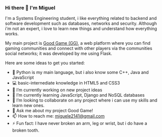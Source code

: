### Hi there 👋 I'm Miguel

I'm a Systems Engineering student, i like everything related to backend and software development such as databases, networks and security. Although i'm not an expert, i love to learn new things and understand how everything works.

My main project is <a href="https://goodgameweb.herokuapp.com" target="_blank">Good Game (GG)</a>, a web platform where you can find gaming communities and connect with other players via the communities social networks; it was developed by me using Flask.

Here are some ideas to get you started:

- 🐍 Python is my main language, but i also know some C++, Java and JavaScript
- 💻 basic-internediate knowledge in HTML5 and CSS3
- 🔭 I’m currently working on new project ideas
- 🌱 I’m currently learning JavaScript, Django and NoSQL databases
- 👯 I’m looking to collaborate on any project where i can use my skills and learn new ones.
- 💬 Ask me about my project Good Game!
- 📫 How to reach me: miguele2141@gmail.com
- ⚡ Fun fact: I have never broken an arm, leg or wrist, but i do have a broken tooth.
<!--- 🤔 I’m looking for help with -->
